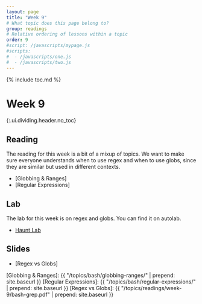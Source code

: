 ```yaml
---
layout: page
title: "Week 9"
# What topic does this page belong to?
group: readings
# Relative ordering of lessons within a topic
order: 9
#script: /javascripts/mypage.js
#scripts:
#  - /javascripts/one.js
#  - /javascripts/two.js
---
```



{% include toc.md %}

# Week 9
{:.ui.dividing.header.no_toc}

## Reading

The reading for this week is a bit of a mixup of topics. We want to make sure
everyone understands when to use regex and when to use globs, since they are
similar but used in different contexts.

- [Globbing & Ranges]
- [Regular Expressions]

## Lab

The lab for this week is on regex and globs. You can find it on autolab.

- [Haunt Lab](https://autolab.andrew.cmu.edu/courses/07131-f20/assessments/hauntlab)

## Slides

- [Regex vs Globs]

[Globbing & Ranges]:        {{ "/topics/bash/globbing-ranges/"          | prepend: site.baseurl }}
[Regular Expressions]:      {{ "/topics/bash/regular-expressions/"      | prepend: site.baseurl }}
[Regex vs Globs]:        {{ "/topics/readings/week-9/bash-grep.pdf" | prepend: site.baseurl }}

